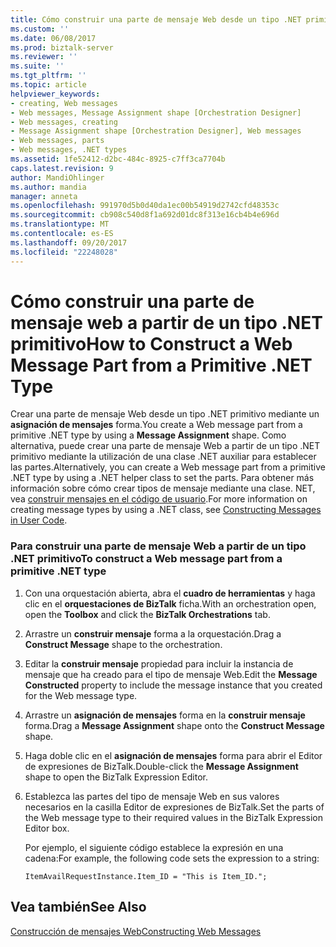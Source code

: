 ```yaml
---
title: Cómo construir una parte de mensaje Web desde un tipo .NET primitivo | Documentos de Microsoft
ms.custom: ''
ms.date: 06/08/2017
ms.prod: biztalk-server
ms.reviewer: ''
ms.suite: ''
ms.tgt_pltfrm: ''
ms.topic: article
helpviewer_keywords:
- creating, Web messages
- Web messages, Message Assignment shape [Orchestration Designer]
- Web messages, creating
- Message Assignment shape [Orchestration Designer], Web messages
- Web messages, parts
- Web messages, .NET types
ms.assetid: 1fe52412-d2bc-484c-8925-c7ff3ca7704b
caps.latest.revision: 9
author: MandiOhlinger
ms.author: mandia
manager: anneta
ms.openlocfilehash: 991970d5b0d40da1ec00b54919d2742cfd48353c
ms.sourcegitcommit: cb908c540d8f1a692d01dc8f313e16cb4b4e696d
ms.translationtype: MT
ms.contentlocale: es-ES
ms.lasthandoff: 09/20/2017
ms.locfileid: "22248028"
---
```

# <a name="how-to-construct-a-web-message-part-from-a-primitive-net-type"></a><span data-ttu-id="b741f-102">Cómo construir una parte de mensaje web a partir de un tipo .NET primitivo</span><span class="sxs-lookup"><span data-stu-id="b741f-102">How to Construct a Web Message Part from a Primitive .NET Type</span></span>
<span data-ttu-id="b741f-103">Crear una parte de mensaje Web desde un tipo .NET primitivo mediante un **asignación de mensajes** forma.</span><span class="sxs-lookup"><span data-stu-id="b741f-103">You create a Web message part from a primitive .NET type by using a **Message Assignment** shape.</span></span> <span data-ttu-id="b741f-104">Como alternativa, puede crear una parte de mensaje Web a partir de un tipo .NET primitivo mediante la utilización de una clase .NET auxiliar para establecer las partes.</span><span class="sxs-lookup"><span data-stu-id="b741f-104">Alternatively, you can create a Web message part from a primitive .NET type by using a .NET helper class to set the parts.</span></span> <span data-ttu-id="b741f-105">Para obtener más información sobre cómo crear tipos de mensaje mediante una clase. NET, vea [construir mensajes en el código de usuario](../core/constructing-messages-in-user-code.md).</span><span class="sxs-lookup"><span data-stu-id="b741f-105">For more information on creating message types by using a .NET class, see [Constructing Messages in User Code](../core/constructing-messages-in-user-code.md).</span></span>  
  
### <a name="to-construct-a-web-message-part-from-a-primitive-net-type"></a><span data-ttu-id="b741f-106">Para construir una parte de mensaje Web a partir de un tipo .NET primitivo</span><span class="sxs-lookup"><span data-stu-id="b741f-106">To construct a Web message part from a primitive .NET type</span></span>  
  
1.  <span data-ttu-id="b741f-107">Con una orquestación abierta, abra el **cuadro de herramientas** y haga clic en el **orquestaciones de BizTalk** ficha.</span><span class="sxs-lookup"><span data-stu-id="b741f-107">With an orchestration open, open the **Toolbox** and click the **BizTalk Orchestrations** tab.</span></span>  
  
2.  <span data-ttu-id="b741f-108">Arrastre un **construir mensaje** forma a la orquestación.</span><span class="sxs-lookup"><span data-stu-id="b741f-108">Drag a **Construct Message** shape to the orchestration.</span></span>  
  
3.  <span data-ttu-id="b741f-109">Editar la **construir mensaje** propiedad para incluir la instancia de mensaje que ha creado para el tipo de mensaje Web.</span><span class="sxs-lookup"><span data-stu-id="b741f-109">Edit the **Message Constructed** property to include the message instance that you created for the Web message type.</span></span>  
  
4.  <span data-ttu-id="b741f-110">Arrastre un **asignación de mensajes** forma en la **construir mensaje** forma.</span><span class="sxs-lookup"><span data-stu-id="b741f-110">Drag a **Message Assignment** shape onto the **Construct Message** shape.</span></span>  
  
5.  <span data-ttu-id="b741f-111">Haga doble clic en el **asignación de mensajes** forma para abrir el Editor de expresiones de BizTalk.</span><span class="sxs-lookup"><span data-stu-id="b741f-111">Double-click the **Message Assignment** shape to open the BizTalk Expression Editor.</span></span>  
  
6.  <span data-ttu-id="b741f-112">Establezca las partes del tipo de mensaje Web en sus valores necesarios en la casilla Editor de expresiones de BizTalk.</span><span class="sxs-lookup"><span data-stu-id="b741f-112">Set the parts of the Web message type to their required values in the BizTalk Expression Editor box.</span></span>  
  
     <span data-ttu-id="b741f-113">Por ejemplo, el siguiente código establece la expresión en una cadena:</span><span class="sxs-lookup"><span data-stu-id="b741f-113">For example, the following code sets the expression to a string:</span></span>  
  
    ```  
    ItemAvailRequestInstance.Item_ID = "This is Item_ID.";  
    ```  
  
## <a name="see-also"></a><span data-ttu-id="b741f-114">Vea también</span><span class="sxs-lookup"><span data-stu-id="b741f-114">See Also</span></span>  
 [<span data-ttu-id="b741f-115">Construcción de mensajes Web</span><span class="sxs-lookup"><span data-stu-id="b741f-115">Constructing Web Messages</span></span>](../core/constructing-web-messages.md)